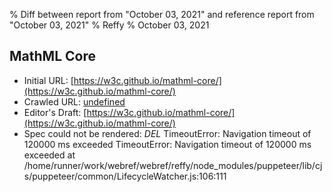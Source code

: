 % Diff between report from "October 03, 2021" and reference report from "October 03, 2021"
% Reffy
% October 03, 2021

## MathML Core

- Initial URL: [https://w3c.github.io/mathml-core/](https://w3c.github.io/mathml-core/)
- Crawled URL: [undefined](undefined)
- Editor's Draft: [https://w3c.github.io/mathml-core/](https://w3c.github.io/mathml-core/)
- Spec could not be rendered: *DEL* TimeoutError: Navigation timeout of 120000 ms exceeded TimeoutError: Navigation timeout of 120000 ms exceeded
    at /home/runner/work/webref/webref/reffy/node_modules/puppeteer/lib/cjs/puppeteer/common/LifecycleWatcher.js:106:111



